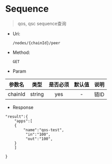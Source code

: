 

# Sequence
> qos, qsc sequence查询

* Uri:

   `/nodes/{chainId}/peer`

* Method:

    `GET`

* Param

| 参数名   |      类型      |是否必须|默认值|说明|
|----------|:-------------:|:-----:|:---:|:--:|
| chainId | string | yes | - | 链ID|

* Response
```
"result":{
    "apps":[
    {
        "name":"qos-test",
         "in":"100",
         "out":"100",
    }
    ]

}
```

